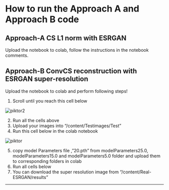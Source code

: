 
<h1>How to run the Approach A and Approach B code</h1> 

<h2>Approach-A CS L1 norm with ESRGAN</h2>

Upload the notebook to colab, follow the instructions in the notebook comments.

<h2>Approach-B ConvCS reconstruction with ESRGAN super-resolution</h2>

Upload the notebook to colab and perform following steps!

1)	Scroll until you reach this cell below

 ![piktor2](https://user-images.githubusercontent.com/93070088/145748613-9c9afb12-d200-49f3-afb0-1c4729d88c35.png)
 
2)	Run all the cells above
3)	Upload your images into “/content/Testimages/Test”
4)	Run this cell below in the colab notebook

![piktor](https://user-images.githubusercontent.com/93070088/145748578-4d35e06c-b3a9-4a9c-acdd-feda0d97b1f6.png)

5)	copy model Parameters file ,”20.pth” from modelParameters25.0, modelParameters15.0 and modelParameters5.0 folder and upload them to corresponding folders in colab
6)	Run all cells below
7)	You can download the super resolution image from “/content/Real-ESRGAN/results”
-----------------------------------------------------------------------------------------------------------------------------------------------------------------------------------
